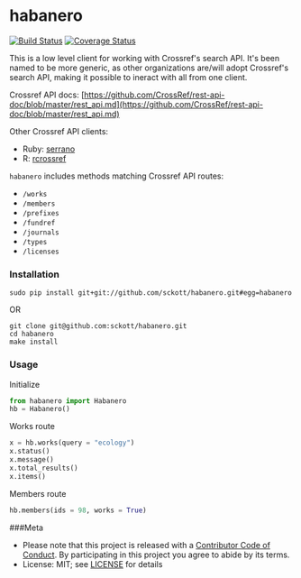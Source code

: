habanero
=======

[![Build Status](https://travis-ci.org/sckott/habanero.svg)](https://travis-ci.org/sckott/habanero)
[![Coverage Status](https://coveralls.io/repos/sckott/habanero/badge.svg?branch=master&service=github)](https://coveralls.io/github/sckott/habanero?branch=master)

This is a low level client for working with Crossref's search API. It's been named to be more generic, as other organizations are/will adopt Crossref's search API, making it possible to ineract with all from one client. 

Crossref API docs: [https://github.com/CrossRef/rest-api-doc/blob/master/rest_api.md](https://github.com/CrossRef/rest-api-doc/blob/master/rest_api.md)

Other Crossref API clients:

- Ruby: [serrano](https://github.com/sckott/serrano)
- R: [rcrossref](https://github.com/ropensci/rcrossref)

`habanero` includes methods matching Crossref API routes:

- `/works`
- `/members`
- `/prefixes`
- `/fundref`
- `/journals`
- `/types`
- `/licenses`

### Installation

```
sudo pip install git+git://github.com/sckott/habanero.git#egg=habanero
```

OR 

```
git clone git@github.com:sckott/habanero.git
cd habanero
make install
```

### Usage

Initialize

```python
from habanero import Habanero
hb = Habanero()
```

Works route

```python
x = hb.works(query = "ecology")
x.status()
x.message()
x.total_results()
x.items()
```

Members route

```python
hb.members(ids = 98, works = True)
```

###Meta

* Please note that this project is released with a [Contributor Code of Conduct](CONDUCT.md). By participating in this project you agree to abide by its terms.
* License: MIT; see [LICENSE](LICENSE) for details
